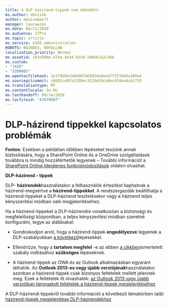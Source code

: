 ```yaml
---
title: A DLP házirend-tippek nem működött
ms.author: deniseb
author: denisebmsft
manager: laurawims
ms.date: 04/21/2020
ms.audience: ITPro
ms.topic: article
ms.service: o365-administration
ROBOTS: NOINDEX, NOFOLLOW
localization_priority: Normal
ms.assetid: c03d30be-474a-4a34-b3c0-240eb2a2c466
ms.custom:
- "1428"
- "3200001"
ms.openlocfilehash: 1e1f9b84cb8bd07468d3da0eeaff3716b9a309a4
ms.sourcegitcommit: c6692ce0fa1358ec3529e59ca0ecdfdea4cdc759
ms.translationtype: MT
ms.contentlocale: hu-HU
ms.lasthandoff: 09/14/2020
ms.locfileid: "47679587"
---
```

# <a name="dlp-policy-tip-issues"></a>DLP-házirend tippekkel kapcsolatos problémák

**Fontos**: Ezekben a példátlan időkben lépéseket teszünk annak biztosítására, hogy a SharePoint Online és a OneDrive szolgáltatások továbbra is mindig hozzáférhetők legyenek – További információt a [SharePoint Online Ideiglenes funkciómódosítások](https://aka.ms/ODSPAdjustments) oldalon olvashat.

**DLP-házirend – tippek**

DLP- **házirendek**használatakor a felhasználók értesítést kaphatnak a házirend-megsértve a **házirend-tippekkel**. A rendszergazdák beállíthatja a házirend-tippeket a DLP-házirend tesztelésekor vagy a házirend teljes kényszerítési módban való megjelenítéséhez.
  
Ha a házirend-tippeket a DLP-házirendre vonatkozóan a biztonsági és megfelelőségi központban, a teljes kényszerítési módban szeretné konfigurálni, tegye az alábbiakat:
  
- Gondoskodjon arról, hogy a házirend-tippek **engedélyezve** legyenek a DLP-szabályokban [a következő](https://docs.microsoft.com/microsoft-365/compliance/use-notifications-and-policy-tips)lépésekkel.

- Ellenőrizze, hogy a **tartalom megfelel** -e az ebben [a cikkben](https://docs.microsoft.com/microsoft-365/compliance/sensitive-information-type-entity-definitions)ismertetett szabály indításához **szükséges** lépéseknek.

- A házirend-tippek az OWA és az Outlook alkalmazásban egyaránt láthatók. Az **Outlook 2013-es vagy újabb verziójának**használatakor azonban a házirend-tippek csak bizonyos feltételek mellett jelennek meg. Ezek a feltételek itt olvashatók: [az Outlook 2013 vagy újabb verzióiban támogatott feltételek a házirend-tippek megjelenítéséhez](https://docs.microsoft.com/microsoft-365/compliance/use-notifications-and-policy-tips)

A DLP-házirendi tippekről további információt a következő témakörben talál: [házirend-tippek megjelenítése DLP-házirendekhez](https://docs.microsoft.com/microsoft-365/compliance/use-notifications-and-policy-tips)
  
